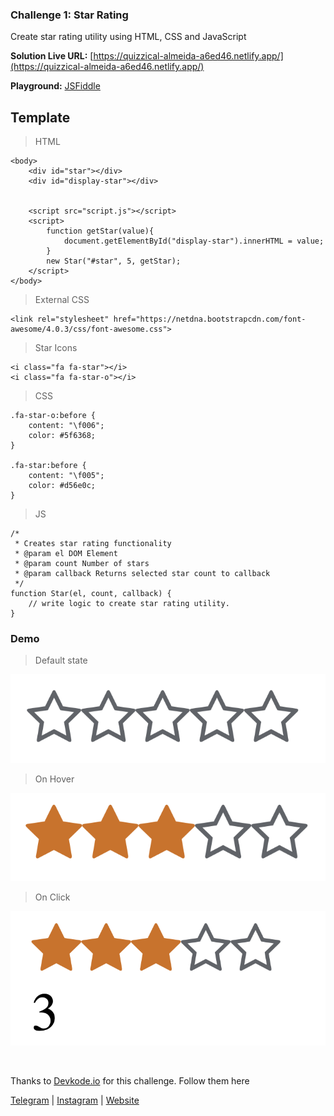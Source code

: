 ### Challenge 1: Star Rating

Create star rating utility using HTML, CSS and JavaScript

**Solution Live URL:** [https://quizzical-almeida-a6ed46.netlify.app/](https://quizzical-almeida-a6ed46.netlify.app/)

**Playground:** [JSFiddle](https://jsfiddle.net/devkode/wxoykdgm/)

## Template

> HTML

```
<body>
    <div id="star"></div>
    <div id="display-star"></div>


    <script src="script.js"></script>
    <script>
        function getStar(value){
            document.getElementById("display-star").innerHTML = value;
        }
        new Star("#star", 5, getStar);
    </script>
</body>
```

> External CSS

```
<link rel="stylesheet" href="https://netdna.bootstrapcdn.com/font-awesome/4.0.3/css/font-awesome.css">
```

> Star Icons

```
<i class="fa fa-star"></i>
<i class="fa fa-star-o"></i>
```

> CSS

```
.fa-star-o:before {
    content: "\f006";
    color: #5f6368;
}

.fa-star:before {
    content: "\f005";
    color: #d56e0c;
}
```

> JS

```
/*
 * Creates star rating functionality
 * @param el DOM Element
 * @param count Number of stars
 * @param callback Returns selected star count to callback
 */
function Star(el, count, callback) {
    // write logic to create star rating utility.
}

```

### Demo

> Default state

![](./images/1.png)

> On Hover

![](./images/2.png)

> On Click

![](./images/3.png)

<br />

Thanks to [Devkode.io](https://github.com/devkodeio) for this challenge. Follow them here

[Telegram](http://t.me/teamdevkode) | [Instagram](https://www.instagram.com/devkode.io/) | [Website](https://learn.devkode.io/)
